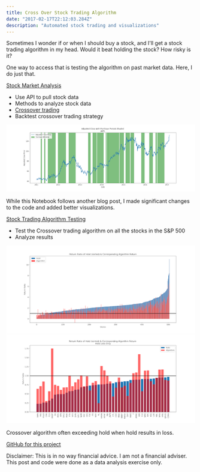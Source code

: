 ```yaml
---
title: Cross Over Stock Trading Algorithm
date: "2017-02-17T22:12:03.284Z"
description: "Automated stock trading and visualizations"
---
```


Sometimes I wonder if or when I should buy a stock, and I'll get a stock trading algorithm in my head. Would it beat holding the stock? How risky is it?

One way to access that is testing the algorithm on past market data. Here, I do just that.

[Stock Market Analysis](https://nbviewer.jupyter.org/github/hydrospanner/stock-crossover-trading/blob/master/Stocks%20Market%20Analysis.ipynb)

- Use API to pull stock data
- Methods to analyze stock data
- [Crossover trading](https://www.investopedia.com/terms/c/crossover.asp)
- Backtest crossover trading strategy

<div className="Image__Medium">
  <img src="./images/purchase_windows_AAPL.png" alt="Crossover algorithm trading periods" />
</div>

While this Notebook follows another blog post, I made significant changes to the code and added better visualizations.

[Stock Trading Algorithm Testing](https://nbviewer.jupyter.org/github/hydrospanner/stock-crossover-trading/blob/master/Stock%20Trading%20Algorithm%20Testing.ipynb)

- Test the Crossover trading algorithm on all the stocks in the S&P 500
- Analyze results 

<div className="Image__Medium">
  <img src="./images/return_ratio_hold_and_alg_sp500.png" alt="Return ratio of holding stock vs algorithm for S&P 500 stocks " />
</div>

<div className="Image__Medium">
  <img src="./images/return_ratio_hold_and_alg-sp500_hold_loss.png" alt="Crossover algorithm often exceeding hold when hold results in loss" />
</div>

Crossover algorithm often exceeding hold when hold results in loss.

[GitHub for this project](https://github.com/hydrospanner/stock-crossover-trading)

Disclaimer: This is in no way financial advice. I am not a financial adviser.  This post and code were done as a data analysis exercise only.

